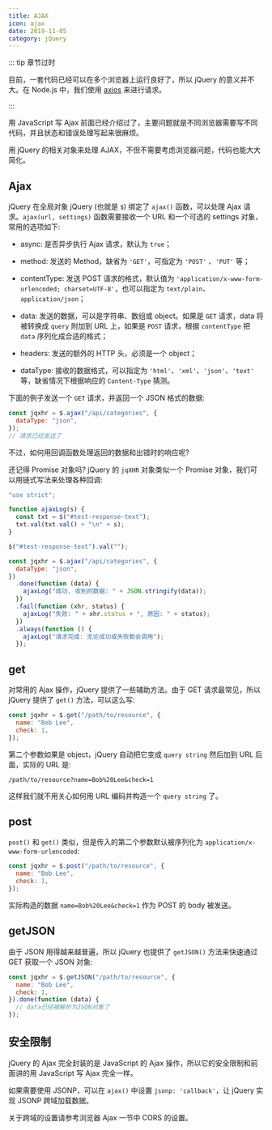 ```yaml
---
title: AJAX
icon: ajax
date: 2019-11-05
category: jQuery
---
```


::: tip 章节过时

目前，一套代码已经可以在多个浏览器上运行良好了，所以 jQuery 的意义并不大。在 Node.js 中，我们使用 [axios](../../node-js/package/axois.md) 来进行请求。

:::

<!-- more -->

用 JavaScript 写 Ajax 前面已经介绍过了，主要问题就是不同浏览器需要写不同代码，并且状态和错误处理写起来很麻烦。

用 jQuery 的相关对象来处理 AJAX，不但不需要考虑浏览器问题，代码也能大大简化。

## Ajax

jQuery 在全局对象 jQuery (也就是 `$`) 绑定了 `ajax()` 函数，可以处理 Ajax 请求。`ajax(url, settings)` 函数需要接收一个 URL 和一个可选的 settings 对象，常用的选项如下:

- async: 是否异步执行 Ajax 请求，默认为 `true`；

- method: 发送的 Method，缺省为 `'GET'`，可指定为 `'POST'` 、`'PUT'` 等；

- contentType: 发送 POST 请求的格式，默认值为 `'application/x-www-form-urlencoded; charset=UTF-8'`，也可以指定为 `text/plain`、`application/json`；

- data: 发送的数据，可以是字符串、数组或 object。如果是 `GET` 请求，data 将被转换成 `query` 附加到 URL 上，如果是 `POST` 请求，根据 `contentType` 把 `data` 序列化成合适的格式；

- headers: 发送的额外的 HTTP 头，必须是一个 object；

- dataType: 接收的数据格式，可以指定为 `'html'`、`'xml'`、`'json'`、`'text'` 等，缺省情况下根据响应的 `Content-Type` 猜测。

下面的例子发送一个 `GET` 请求，并返回一个 JSON 格式的数据:

```js
const jqxhr = $.ajax("/api/categories", {
  dataType: "json",
});
// 请求已经发送了
```

不过，如何用回调函数处理返回的数据和出错时的响应呢?

还记得 Promise 对象吗? jQuery 的 `jqXHR` 对象类似一个 Promise 对象，我们可以用链式写法来处理各种回调:

```js
"use strict";

function ajaxLog(s) {
  const txt = $("#test-response-text");
  txt.val(txt.val() + "\n" + s);
}

$("#test-response-text").val("");

const jqxhr = $.ajax("/api/categories", {
  dataType: "json",
})
  .done(function (data) {
    ajaxLog("成功, 收到的数据: " + JSON.stringify(data));
  })
  .fail(function (xhr, status) {
    ajaxLog("失败: " + xhr.status + ", 原因: " + status);
  })
  .always(function () {
    ajaxLog("请求完成: 无论成功或失败都会调用");
  });
```

## get

对常用的 Ajax 操作，jQuery 提供了一些辅助方法。由于 GET 请求最常见，所以 jQuery 提供了 `get()` 方法，可以这么写:

```js
const jqxhr = $.get("/path/to/resource", {
  name: "Bob Lee",
  check: 1,
});
```

第二个参数如果是 object，jQuery 自动把它变成 `query string` 然后加到 URL 后面，实际的 URL 是:

`/path/to/resource?name=Bob%20Lee&check=1`

这样我们就不用关心如何用 URL 编码并构造一个 `query string` 了。

## post

`post()` 和 `get()` 类似，但是传入的第二个参数默认被序列化为 `application/x-www-form-urlencoded`:

```js
const jqxhr = $.post("/path/to/resource", {
  name: "Bob Lee",
  check: 1,
});
```

实际构造的数据 `name=Bob%20Lee&check=1` 作为 POST 的 body 被发送。

## getJSON

由于 JSON 用得越来越普遍，所以 jQuery 也提供了 `getJSON()` 方法来快速通过 GET 获取一个 JSON 对象:

```js
const jqxhr = $.getJSON("/path/to/resource", {
  name: "Bob Lee",
  check: 1,
}).done(function (data) {
  // data已经被解析为JSON对象了
});
```

## 安全限制

jQuery 的 Ajax 完全封装的是 JavaScript 的 Ajax 操作，所以它的安全限制和前面讲的用 JavaScript 写 Ajax 完全一样。

如果需要使用 JSONP，可以在 `ajax()` 中设置 `jsonp: 'callback'`，让 jQuery 实现 JSONP 跨域加载数据。

关于跨域的设置请参考浏览器 Ajax 一节中 CORS 的设置。
